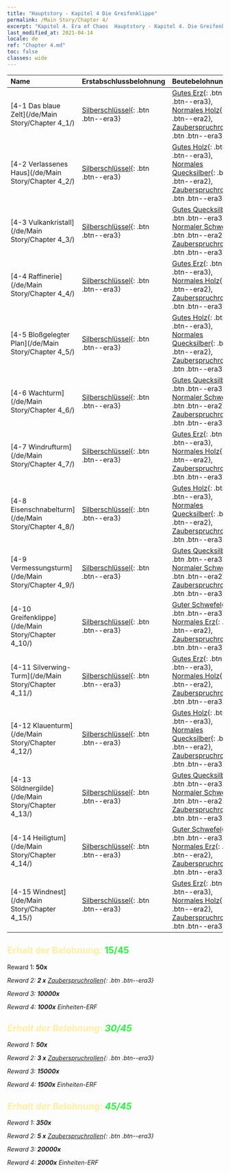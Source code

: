 ```yaml
---
title: "Hauptstory - Kapitel 4 Die Greifenklippe"
permalink: /Main Story/Chapter 4/
excerpt: "Kapitel 4. Era of Chaos  Hauptstory - Kapitel 4. Die Greifenklippe"
last_modified_at: 2021-04-14
locale: de
ref: "Chapter 4.md"
toc: false
classes: wide
---
```


  | Name |  Erstabschlussbelohnung | Beutebelohnung |
  |:------------|:------------|:------------| 
  | [4-1 Das blaue Zelt](/de/Main Story/Chapter 4_1/) | [Silberschlüssel](/de/Items/con_693/){: .btn .btn--era3} | [Gutes Erz](/de/Items/mat_12/){: .btn .btn--era3}, [Normales Holz](/de/Items/mat_7/){: .btn .btn--era2}, [Zauberspruchrollen](/de/Items/con_694/){: .btn .btn--era3} |
  | [4-2 Verlassenes Haus](/de/Main Story/Chapter 4_2/) | [Silberschlüssel](/de/Items/con_693/){: .btn .btn--era3} | [Gutes Holz](/de/Items/mat_13/){: .btn .btn--era3}, [Normales Quecksilber](/de/Items/mat_8/){: .btn .btn--era2}, [Zauberspruchrollen](/de/Items/con_694/){: .btn .btn--era3} |
  | [4-3 Vulkankristall](/de/Main Story/Chapter 4_3/) | [Silberschlüssel](/de/Items/con_693/){: .btn .btn--era3} | [Gutes Quecksilber](/de/Items/mat_14/){: .btn .btn--era3}, [Normaler Schwefel](/de/Items/mat_9/){: .btn .btn--era2}, [Zauberspruchrollen](/de/Items/con_694/){: .btn .btn--era3} |
  | [4-4 Raffinerie](/de/Main Story/Chapter 4_4/) | [Silberschlüssel](/de/Items/con_693/){: .btn .btn--era3} | [Gutes Erz](/de/Items/mat_12/){: .btn .btn--era3}, [Normales Holz](/de/Items/mat_7/){: .btn .btn--era2}, [Zauberspruchrollen](/de/Items/con_694/){: .btn .btn--era3} |
  | [4-5 Bloßgelegter Plan](/de/Main Story/Chapter 4_5/) | [Silberschlüssel](/de/Items/con_693/){: .btn .btn--era3} | [Gutes Holz](/de/Items/mat_13/){: .btn .btn--era3}, [Normales Quecksilber](/de/Items/mat_8/){: .btn .btn--era2}, [Zauberspruchrollen](/de/Items/con_694/){: .btn .btn--era3} |
  | [4-6 Wachturm](/de/Main Story/Chapter 4_6/) | [Silberschlüssel](/de/Items/con_693/){: .btn .btn--era3} | [Gutes Quecksilber](/de/Items/mat_14/){: .btn .btn--era3}, [Normaler Schwefel](/de/Items/mat_9/){: .btn .btn--era2}, [Zauberspruchrollen](/de/Items/con_694/){: .btn .btn--era3} |
  | [4-7 Windrufturm](/de/Main Story/Chapter 4_7/) | [Silberschlüssel](/de/Items/con_693/){: .btn .btn--era3} | [Gutes Erz](/de/Items/mat_12/){: .btn .btn--era3}, [Normales Holz](/de/Items/mat_7/){: .btn .btn--era2}, [Zauberspruchrollen](/de/Items/con_694/){: .btn .btn--era3} |
  | [4-8 Eisenschnabelturm](/de/Main Story/Chapter 4_8/) | [Silberschlüssel](/de/Items/con_693/){: .btn .btn--era3} | [Gutes Holz](/de/Items/mat_13/){: .btn .btn--era3}, [Normales Quecksilber](/de/Items/mat_8/){: .btn .btn--era2}, [Zauberspruchrollen](/de/Items/con_694/){: .btn .btn--era3} |
  | [4-9 Vermessungsturm](/de/Main Story/Chapter 4_9/) | [Silberschlüssel](/de/Items/con_693/){: .btn .btn--era3} | [Gutes Quecksilber](/de/Items/mat_14/){: .btn .btn--era3}, [Normaler Schwefel](/de/Items/mat_9/){: .btn .btn--era2}, [Zauberspruchrollen](/de/Items/con_694/){: .btn .btn--era3} |
  | [4-10 Greifenklippe](/de/Main Story/Chapter 4_10/) | [Silberschlüssel](/de/Items/con_693/){: .btn .btn--era3} | [Guter Schwefel](/de/Items/mat_15/){: .btn .btn--era3}, [Normales Erz](/de/Items/mat_6/){: .btn .btn--era2}, [Zauberspruchrollen](/de/Items/con_694/){: .btn .btn--era3} |
  | [4-11 Silverwing-Turm](/de/Main Story/Chapter 4_11/) | [Silberschlüssel](/de/Items/con_693/){: .btn .btn--era3} | [Gutes Erz](/de/Items/mat_12/){: .btn .btn--era3}, [Normales Holz](/de/Items/mat_7/){: .btn .btn--era2}, [Zauberspruchrollen](/de/Items/con_694/){: .btn .btn--era3} |
  | [4-12 Klauenturm](/de/Main Story/Chapter 4_12/) | [Silberschlüssel](/de/Items/con_693/){: .btn .btn--era3} | [Gutes Holz](/de/Items/mat_13/){: .btn .btn--era3}, [Normales Quecksilber](/de/Items/mat_8/){: .btn .btn--era2}, [Zauberspruchrollen](/de/Items/con_694/){: .btn .btn--era3} |
  | [4-13 Söldnergilde](/de/Main Story/Chapter 4_13/) | [Silberschlüssel](/de/Items/con_693/){: .btn .btn--era3} | [Gutes Quecksilber](/de/Items/mat_14/){: .btn .btn--era3}, [Normaler Schwefel](/de/Items/mat_9/){: .btn .btn--era2}, [Zauberspruchrollen](/de/Items/con_694/){: .btn .btn--era3} |
  | [4-14 Heiligtum](/de/Main Story/Chapter 4_14/) | [Silberschlüssel](/de/Items/con_693/){: .btn .btn--era3} | [Guter Schwefel](/de/Items/mat_15/){: .btn .btn--era3}, [Normales Erz](/de/Items/mat_6/){: .btn .btn--era2}, [Zauberspruchrollen](/de/Items/con_694/){: .btn .btn--era3} |
  | [4-15 Windnest](/de/Main Story/Chapter 4_15/) | [Silberschlüssel](/de/Items/con_693/){: .btn .btn--era3} | [Gutes Erz](/de/Items/mat_12/){: .btn .btn--era3}, [Normales Holz](/de/Items/mat_7/){: .btn .btn--era2}, [Zauberspruchrollen](/de/Items/con_694/){: .btn .btn--era3} |


## <span style="color: #ffeea0">Erhalt der Belohnung: </span><span style="color: #27f73a">15/45</span>

 Reward 1:  **50x** <i class="fas fa-gem"/>

 Reward 2: **2 x** [Zauberspruchrollen](/de/Items/con_694/){: .btn .btn--era3}

 Reward 3:  **10000x** <i class="fas fa-coins"/>

 Reward 4:  **1000x** Einheiten-ERF



## <span style="color: #ffeea0">Erhalt der Belohnung: </span><span style="color: #27f73a">30/45</span>

 Reward 1:  **50x** <i class="fas fa-gem"/>

 Reward 2: **3 x** [Zauberspruchrollen](/de/Items/con_694/){: .btn .btn--era3}

 Reward 3:  **15000x** <i class="fas fa-coins"/>

 Reward 4:  **1500x** Einheiten-ERF



## <span style="color: #ffeea0">Erhalt der Belohnung: </span><span style="color: #27f73a">45/45</span>

 Reward 1:  **350x** <i class="fas fa-gem"/>

 Reward 2: **5 x** [Zauberspruchrollen](/de/Items/con_694/){: .btn .btn--era3}

 Reward 3:  **20000x** <i class="fas fa-coins"/>

 Reward 4:  **2000x** Einheiten-ERF

